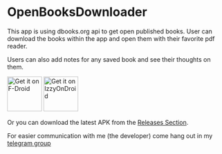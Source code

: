 # OpenBooksDownloader

This app is using dbooks.org api to get open published books. User can download the books within the app and open them with their favorite pdf reader.

Users can also add notes for any saved book and see their thoughts on them.

[<img src="https://fdroid.gitlab.io/artwork/badge/get-it-on.png"
     alt="Get it on F-Droid"
     height="80">](https://f-droid.org/packages/com.nima.openbooksdownloader/) [<img src="https://gitlab.com/IzzyOnDroid/repo/-/raw/master/assets/IzzyOnDroid.png"
     alt="Get it on IzzyOnDroid"
     height="80">](https://apt.izzysoft.de/fdroid/index/apk/com.nima.openbooksdownloader)

Or you can download the latest APK from the [Releases Section](https://github.com/NimaKhajehpour/OpenBooksDownloader/releases/latest).

For easier communication with me (the developer) come hang out in my [telegram group](https://t.me/+bwYZeynt5JNkMDdk)
